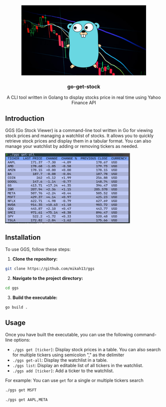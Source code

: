 <a name="readme-top"></a>


<!-- PROJECT LOGO -->
<br />
<div align="center">
  <a href="https://github.com/mikah13/ggs">
    <img src="./docs/banner.png" alt="Banner" width="400" height="225">
  </a>

  <h3 align="center">go-get-stock</h3>

  <p align="center">
    A CLI tool written in Golang to display stocks price in real time using Yahoo Finance API
  </p>
</div>



## Introduction

GGS (Go Stock Viewer) is a command-line tool written in Go for viewing stock prices and managing a watchlist of stocks. It allows you to quickly retrieve stock prices and display them in a tabular format. You can also manage your watchlist by adding or removing tickers as needed.

<img src="./docs/example.png" alt="Example" width="400" height="225">

## Installation

To use GGS, follow these steps:

1. **Clone the repository:**
  ```sh
  git clone https://github.com/mikah13/ggs
  ```


2. **Navigate to the project directory:**
  ```sh
  cd ggs
  ```

3. **Build the executable:**
  ```sh
  go build .
  ```

## Usage

Once you have built the executable, you can use the following command-line options:

- `./ggs get [ticker]`: Display stock prices in a table. You can also search for multiple tickers using semicolon "," as the delimiter
- `./ggs get-all`: Display the watchlist in a table.
- `./ggs list`: Display an editable list of all tickers in the watchlist.
- `./ggs add [ticker]`: Add a ticker to the watchlist.

For example: You can use `get` for a single or multiple tickers search 
  ```sh
  ./ggs get MSFT
  ```
  
  ```sh
  ./ggs get AAPL,META
  ```


